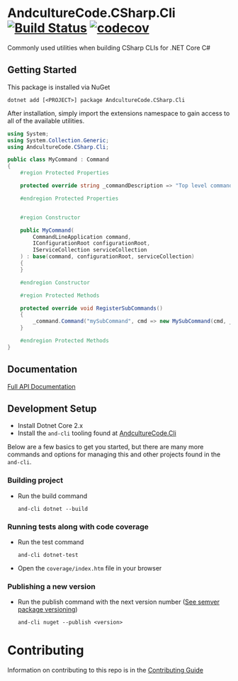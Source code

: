 # AndcultureCode.CSharp.Cli [![Build Status](https://travis-ci.org/AndcultureCode/AndcultureCode.CSharp.Cli.svg?branch=master)](https://travis-ci.org/AndcultureCode/AndcultureCode.CSharp.Cli) [![codecov](https://codecov.io/gh/AndcultureCode/AndcultureCode.CSharp.Cli/branch/master/graph/badge.svg)](https://codecov.io/gh/AndcultureCode/AndcultureCode.CSharp.Cli)
Commonly used utilities when building CSharp CLIs for .NET Core C#

## Getting Started
This package is installed via NuGet
```
dotnet add [<PROJECT>] package AndcultureCode.CSharp.Cli
```

After installation, simply import the extensions namespace to gain access
to all of the available utilities.
```csharp
using System;
using System.Collection.Generic;
using AndcultureCode.CSharp.Cli;

public class MyCommand : Command
{
    #region Protected Properties

    protected override string _commandDescription => "Top level command for that does something helpful";

    #endregion Protected Properties


    #region Constructor

    public MyCommand(
        CommandLineApplication command,
        IConfigurationRoot configurationRoot,
        IServiceCollection serviceCollection
    ) : base(command, configurationRoot, serviceCollection)
    {
    }

    #endregion Constructor

    #region Protected Methods

    protected override void RegisterSubCommands()
    {
        _command.Command("mySubCommand", cmd => new MySubCommand(cmd, _configurationRoot, _serviceCollection));
    }

    #endregion Protected Methods
}
```

## Documentation

[Full API Documentation](src/AndcultureCode.CSharp.Cli/AndcultureCode.CSharp.Cli.md)

## Development Setup

* Install Dotnet Core 2.x
* Install the `and-cli` tooling found at [AndcultureCode.Cli](https://github.com/AndcultureCode/AndcultureCode.Cli)

Below are a few basics to get you started, but there are many more commands and options for managing this and other projects found in the `and-cli`.

### Building project
* Run the build command
    ```
    and-cli dotnet --build
    ```

### Running tests along with code coverage
* Run the test command
    ```
    and-cli dotnet-test
    ```
* Open the `coverage/index.htm` file in your browser

### Publishing a new version
* Run the publish command with the next version number ([See semver package versioning](https://docs.microsoft.com/en-us/nuget/concepts/package-versioning))
    ```
    and-cli nuget --publish <version>
    ```

Contributing
======

Information on contributing to this repo is in the [Contributing Guide](CONTRIBUTING.md)
